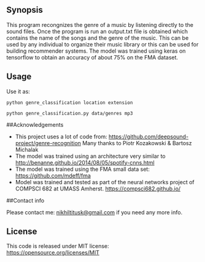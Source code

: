 ## Synopsis

This program recongnizes the genre of a music by listening directly to the sound files. Once the program is run an output.txt file is obtained which contains the name of the songs and the genre of the music. This can be used by any individual to organize their music library or this can be used for building recommender systems. The model was trained using keras on tensorflow to obtain an accuracy of about 75% on the FMA dataset. 
## Usage


Use it as:

`python genre_classification location extension`

`python genre_classification.py data/genres mp3`



##Acknowledgements

* This project uses a lot of code from: https://github.com/deepsound-project/genre-recognition Many thanks to  Piotr Kozakowski & Bartosz Michalak
* The model was trained using an architecture very similar to http://benanne.github.io/2014/08/05/spotify-cnns.html
* The model was trained using the FMA small data set: https://github.com/mdeff/fma
* Model was trained and tested as part of the neural networks project of COMPSCI 682 at UMASS Amherst. https://compsci682.github.io/

##Contact info

Please contact me: nikhiltitusk@gmail.com if you need any more info.
## License

This code is released under MIT license: https://opensource.org/licenses/MIT